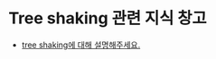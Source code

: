 # Tree shaking 관련 지식 창고

- [tree shaking에 대해 설명해주세요.](https://github.com/woowacourse-study/2022-woowahan-bansanghwe/discussions/75)
